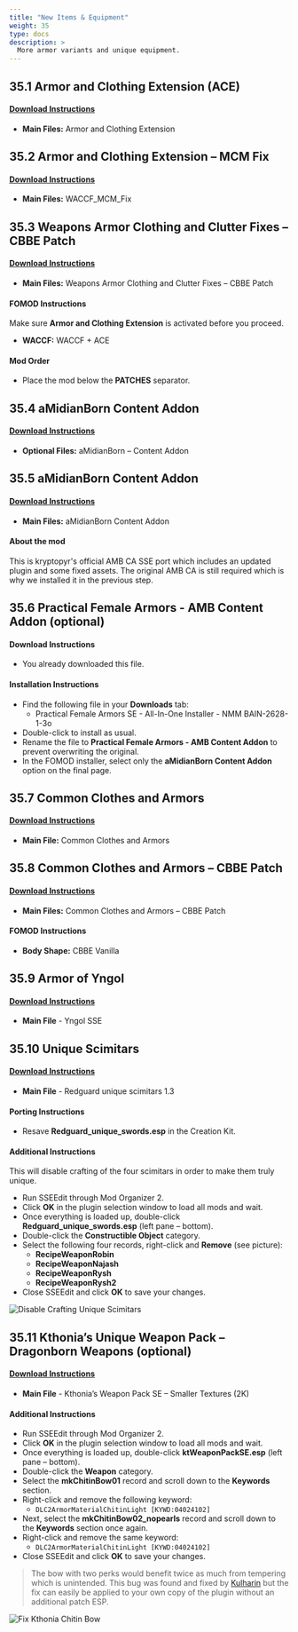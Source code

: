 ```yaml
---
title: "New Items & Equipment"
weight: 35
type: docs
description: >
  More armor variants and unique equipment.
---
```


## 35.1 Armor and Clothing Extension (ACE)

#### [Download Instructions](https://www.nexusmods.com/skyrimspecialedition/mods/19002?tab=files)

* **Main Files:** Armor and Clothing Extension

## 35.2 Armor and Clothing Extension – MCM Fix

#### [Download Instructions](https://www.nexusmods.com/skyrimspecialedition/mods/23471?tab=files)

* **Main Files:** WACCF_MCM_Fix

## 35.3 Weapons Armor Clothing and Clutter Fixes – CBBE Patch

#### [Download Instructions](https://www.nexusmods.com/skyrimspecialedition/mods/19176?tab=files)

* **Main Files:** Weapons Armor Clothing and Clutter Fixes – CBBE Patch

#### FOMOD Instructions

Make sure **Armor and Clothing Extension** is activated before you proceed.

* **WACCF:** WACCF + ACE

#### Mod Order

* Place the mod below the **PATCHES** separator.

## 35.4 aMidianBorn Content Addon

#### [Download Instructions](https://www.nexusmods.com/skyrim/mods/24909?tab=files)

* **Optional Files:** aMidianBorn – Content Addon

## 35.5 aMidianBorn Content Addon

#### [Download Instructions](https://www.nexusmods.com/skyrimspecialedition/mods/35390?tab=files)

* **Main Files:** aMidianBorn Content Addon

#### About the mod

This is kryptopyr's official AMB CA SSE port which includes an updated plugin and some fixed assets. The original AMB CA is still required which is why we installed it in the previous step.

## 35.6 Practical Female Armors - AMB Content Addon (optional)

#### Download Instructions

- You already downloaded this file.

#### Installation Instructions

* Find the following file in your **Downloads** tab:
  * Practical Female Armors SE - All-In-One Installer - NMM BAIN-2628-1-3o
* Double-click to install as usual.
* Rename the file to **Practical Female Armors - AMB Content Addon** to prevent overwriting the original.
* In the FOMOD installer, select only the **aMidianBorn Content Addon** option on the final page.

## 35.7 Common Clothes and Armors

#### [Download Instructions](https://www.nexusmods.com/skyrimspecialedition/mods/21305?tab=files)

* **Main File:** Common Clothes and Armors

## 35.8 Common Clothes and Armors – CBBE Patch

#### [Download Instructions](https://www.nexusmods.com/skyrimspecialedition/mods/31750?tab=files)

* **Main Files:** Common Clothes and Armors – CBBE Patch

#### FOMOD Instructions

* **Body Shape:** CBBE Vanilla

## 35.9 Armor of Yngol

#### [Download Instructions](https://www.nexusmods.com/skyrimspecialedition/mods/5006?tab=files)

* **Main File** - Yngol SSE

## 35.10 Unique Scimitars

#### [Download Instructions](https://www.nexusmods.com/skyrim/mods/60896?tab=files)

* **Main File** - Redguard unique scimitars 1.3 

#### Porting Instructions

* Resave **Redguard_unique_swords.esp** in the Creation Kit.

#### Additional Instructions

This will disable crafting of the four scimitars in order to make them truly unique.

* Run SSEEdit through Mod Organizer 2.
* Click **OK** in the plugin selection window to load all mods and wait.
* Once everything is loaded up, double-click **Redguard_unique_swords.esp** (left pane – bottom).
* Double-click the **Constructible Object** category.
* Select the following four records, right-click and **Remove** (see picture):
  * **RecipeWeaponRobin**
  * **RecipeWeaponNajash**
  * **RecipeWeaponRysh**
  * **RecipeWeaponRysh2**
* Close SSEEdit and click **OK** to save your changes.

![Disable Crafting Unique Scimitars](/Pictures/mod_installation/disable_crafting_unique_scimitars.png)

## 35.11 Kthonia’s Unique Weapon Pack – Dragonborn Weapons (optional)

#### [Download Instructions](https://www.nexusmods.com/skyrimspecialedition/mods/15050?tab=files)

* **Main File** - Kthonia’s Weapon Pack SE – Smaller Textures (2K)

#### Additional Instructions

* Run SSEEdit through Mod Organizer 2.
* Click **OK** in the plugin selection window to load all mods and wait.
* Once everything is loaded up, double-click **ktWeaponPackSE.esp** (left pane – bottom).
* Double-click the **Weapon** category.
* Select the **mkChitinBow01** record and scroll down to the **Keywords** section.
* Right-click and remove the following keyword:
  * `DLC2ArmorMaterialChitinLight [KYWD:04024102]`
* Next, select the **mkChitinBow02_nopearls** record and scroll down to the **Keywords** section once again.
* Right-click and remove the same keyword:
  * `DLC2ArmorMaterialChitinLight [KYWD:04024102]`
* Close SSEEdit and click **OK** to save your changes.

> The bow with two perks would benefit twice as much from tempering which is unintended. This bug was found and fixed by [Kulharin](https://www.nexusmods.com/skyrimspecialedition/mods/29298) but the fix can easily be applied to your own copy of the plugin without an additional patch ESP.

![Fix Kthonia Chitin Bow](/Pictures/mod_installation/fix_kthonia_chitin_bow.png)
